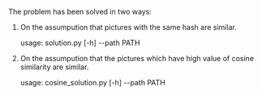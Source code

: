 The problem has been solved in two ways:

1) On the assumpution that pictures with the same hash are similar.

   usage: solution.py [-h] --path PATH 

1) On the assumpution that the pictures which have high value of cosine similarity are similar.

   usage: cosine_solution.py [-h] --path PATH 
